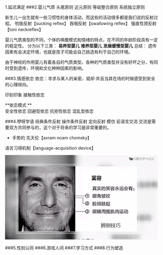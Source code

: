 1.延迟满足
###2.婴儿气质
头尾原则
近元原则
等级整合原则
系统独立原则

新生儿一出生就有一些习惯性的身体活动，而这些的活动很多都是我们说的反射过程。
吮吸反射【sucking reflex】
吞咽反射【swallowing reflex】
强直性颈反射【toni neckreflex】

婴儿气质类型的不同，个体的唤醒模式和情绪的特点，在不同的年龄阶段具有一定的稳定性。
分为以下三类：
**易养型婴儿**
**难养型婴儿**
**发展缓慢型婴儿**
总结：
遗传因素有会决定环境，也就是孩子可能会自己挑选有利于自己的环境。

由于神经的作用婴儿有着各自的气质类型，各种的气质类型并没有好坏之分，有同时受到遗传，环境和文化种种因素的影响。

###3.情感依恋
依恋：寻求与某人的亲密，斌却·并且当其在场的时候感受到安全的心理倾向。

印刻印象
接触性依恋 

**依恋模式   **  
安全性依恋
回避型依恋
抗拒性依恋
混乱型依恋

###4.咿呀学语
经典条件反射
操作条件反射
定向反射
模仿
前语言交流
    交流是需要双方共同参与的，这个对于将来的学习是非常重要的。
- 手势的
先天伦【avram noam chomsky】

语言习得机制【language-acquisition device】

![](./_image/Image.png)

###5.性别认同
###6.游戏人间
###7.学习方式
###8.行为塑造
